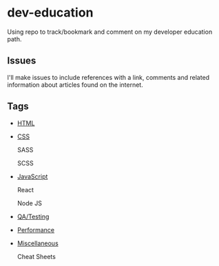 # dev-education

Using repo to track/bookmark and comment on my developer education path.

## Issues

I'll make issues to include references with a link, comments and related information about articles found on the internet.

## Tags
* [HTML](https://github.com/johnpdang/dev-education/labels/HTML)

* [CSS](https://github.com/johnpdang/dev-education/labels/CSS)

   SASS
   
   SCSS

* [JavaScript](https://github.com/johnpdang/dev-education/labels/JS)

    React
   
    Node JS

* [QA/Testing](https://github.com/johnpdang/dev-education/labels/QA)

* [Performance](https://github.com/johnpdang/dev-education/labels/Performance)
  
* [Miscellaneous](https://github.com/johnpdang/dev-education/labels/Misc)

    Cheat Sheets
